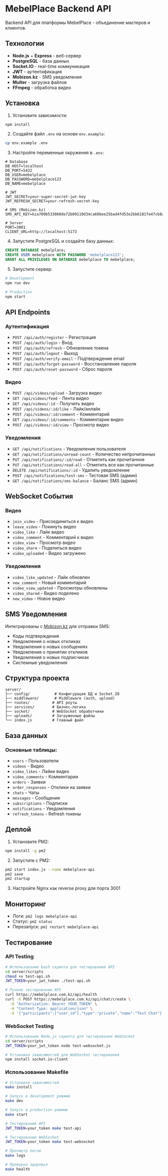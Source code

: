# MebelPlace Backend API

Backend API для платформы MebelPlace - объединение мастеров и клиентов.

## Технологии

- **Node.js** + **Express** - веб-сервер
- **PostgreSQL** - база данных
- **Socket.IO** - real-time коммуникация
- **JWT** - аутентификация
- **Mobizon.kz** - SMS уведомления
- **Multer** - загрузка файлов
- **FFmpeg** - обработка видео

## Установка

1. Установите зависимости:
```bash
npm install
```

2. Создайте файл `.env` на основе `env.example`:
```bash
cp env.example .env
```

3. Настройте переменные окружения в `.env`:
```env
# Database
DB_HOST=localhost
DB_PORT=5432
DB_USER=mebelplace
DB_PASSWORD=mebelplace123
DB_NAME=mebelplace

# JWT
JWT_SECRET=your-super-secret-jwt-key
JWT_REFRESH_SECRET=your-refresh-secret-key

# SMS (Mobizon.kz)
SMS_API_KEY=kza709b533060de72b09110d34ca60bee25bad4fd53e2bb6181fe47cb8a7cad16cb0b1

# Server
PORT=3001
CLIENT_URL=http://localhost:5173
```

4. Запустите PostgreSQL и создайте базу данных:
```sql
CREATE DATABASE mebelplace;
CREATE USER mebelplace WITH PASSWORD 'mebelplace123';
GRANT ALL PRIVILEGES ON DATABASE mebelplace TO mebelplace;
```

5. Запустите сервер:
```bash
# Development
npm run dev

# Production
npm start
```

## API Endpoints

### Аутентификация
- `POST /api/auth/register` - Регистрация
- `POST /api/auth/login` - Вход
- `POST /api/auth/refresh` - Обновление токена
- `POST /api/auth/logout` - Выход
- `POST /api/auth/verify-email` - Подтверждение email
- `POST /api/auth/forgot-password` - Восстановление пароля
- `POST /api/auth/reset-password` - Сброс пароля

### Видео
- `POST /api/videos/upload` - Загрузка видео
- `GET /api/videos/feed` - Лента видео
- `GET /api/videos/:id` - Получить видео
- `POST /api/videos/:id/like` - Лайк/анлайк
- `POST /api/videos/:id/comment` - Комментарий
- `GET /api/videos/:id/comments` - Комментарии видео
- `POST /api/videos/:id/view` - Просмотр видео

### Уведомления
- `GET /api/notifications` - Уведомления пользователя
- `GET /api/notifications/unread-count` - Количество непрочитанных
- `PUT /api/notifications/:id/read` - Отметить как прочитанное
- `PUT /api/notifications/read-all` - Отметить все как прочитанные
- `DELETE /api/notifications/:id` - Удалить уведомление
- `POST /api/notifications/test-sms` - Тестовая SMS (админ)
- `GET /api/notifications/sms-balance` - Баланс SMS (админ)

## WebSocket События

### Видео
- `join_video` - Присоединиться к видео
- `leave_video` - Покинуть видео
- `video_like` - Лайк видео
- `video_comment` - Комментарий к видео
- `video_view` - Просмотр видео
- `video_share` - Поделиться видео
- `video_uploaded` - Видео загружено

### Уведомления
- `video_like_updated` - Лайк обновлен
- `new_comment` - Новый комментарий
- `video_view_updated` - Просмотры обновлены
- `video_shared` - Видео поделено
- `new_video` - Новое видео

## SMS Уведомления

Интегрированы с [Mobizon.kz](https://mobizon.kz) для отправки SMS:

- Коды подтверждения
- Уведомления о новых откликах
- Уведомления о новых сообщениях
- Уведомления о принятии откликов
- Уведомления о новых подписчиках
- Системные уведомления

## Структура проекта

```
server/
├── config/           # Конфигурация БД и Socket.IO
├── middleware/       # Middleware (auth, upload)
├── routes/          # API роуты
├── services/        # Бизнес-логика
├── socket/          # WebSocket обработчики
├── uploads/         # Загруженные файлы
└── index.js         # Главный файл
```

## База данных

### Основные таблицы:
- `users` - Пользователи
- `videos` - Видео
- `video_likes` - Лайки видео
- `video_comments` - Комментарии
- `orders` - Заявки
- `order_responses` - Отклики на заявки
- `chats` - Чаты
- `messages` - Сообщения
- `subscriptions` - Подписки
- `notifications` - Уведомления
- `refresh_tokens` - Refresh токены

## Деплой

1. Установите PM2:
```bash
npm install -g pm2
```

2. Запустите с PM2:
```bash
pm2 start index.js --name mebelplace-api
pm2 save
pm2 startup
```

3. Настройте Nginx как reverse proxy для порта 3001

## Мониторинг

- Логи: `pm2 logs mebelplace-api`
- Статус: `pm2 status`
- Перезапуск: `pm2 restart mebelplace-api`

## Тестирование

### API Testing
```bash
# Использование bash скрипта для тестирования API
cd server/scripts
chmod +x test-api.sh
JWT_TOKEN=your_jwt_token ./test-api.sh

# Ручное тестирование API
curl https://mebelplace.com.kz/api/health
curl -X POST https://mebelplace.com.kz/api/chat/create \
  -H "Authorization: Bearer YOUR_TOKEN" \
  -H "Content-Type: application/json" \
  -d '{"participants":["user_id"],"type":"private","name":"Test Chat"}'
```

### WebSocket Testing
```bash
# Использование Node.js скрипта для тестирования WebSocket
cd server/scripts
JWT_TOKEN=your_jwt_token node test-websocket.js

# Установка зависимостей для WebSocket тестирования
npm install socket.io-client
```

### Использование Makefile
```bash
# Установка зависимостей
make install

# Запуск в development режиме
make dev

# Запуск в production режиме
make start

# Тестирование API
JWT_TOKEN=your_token make test-api

# Тестирование WebSocket
JWT_TOKEN=your_token make test-websocket

# Просмотр логов
make logs

# Проверка здоровья
make health
```